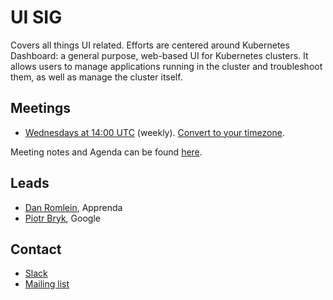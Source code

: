 <!---
This is an autogenerated file!

Please do not edit this file directly, but instead make changes to the
sigs.yaml file in the project root.

To understand how this file is generated, see generator/README.md.
-->
# UI SIG

Covers all things UI related. Efforts are centered around Kubernetes Dashboard: a general purpose, web-based UI for Kubernetes clusters. It allows users to manage applications running in the cluster and troubleshoot them, as well as manage the cluster itself.

## Meetings
* [Wednesdays at 14:00 UTC](https://groups.google.com/forum/#!forum/kubernetes-sig-ui) (weekly). [Convert to your timezone](http://www.thetimezoneconverter.com/?t=14:00&tz=UTC).

Meeting notes and Agenda can be found [here](https://docs.google.com/document/d/1PwHFvqiShLIq8ZpoXvE3dSUnOv1ts5BTtZ7aATuKd-E/edit?usp=sharing).

## Leads
* [Dan Romlein](https://github.com/romlein), Apprenda
* [Piotr Bryk](https://github.com/bryk), Google

## Contact
* [Slack](https://kubernetes.slack.com/messages/sig-ui)
* [Mailing list](https://groups.google.com/forum/#!forum/kubernetes-sig-ui)

<!-- BEGIN CUSTOM CONTENT -->

<!-- END CUSTOM CONTENT -->
